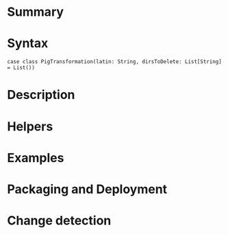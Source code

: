 # Summary

# Syntax

    case class PigTransformation(latin: String, dirsToDelete: List[String] = List())

# Description


# Helpers

# Examples

# Packaging and Deployment

# Change detection